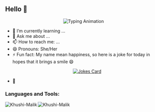 ## Hello 👋

<!--
**Khushi-Malik/Khushi-Malik** is a ✨ _special_ ✨ repository because its `README.md` (this file) appears on your GitHub profile.

Here are some ideas to get you started:

- 🔭 I’m currently working on ...
- 🌱 I’m currently learning ...
- 👯 I’m looking to collaborate on ...
- 🤔 I’m looking for help with ...
- 💬 Ask me about ...
- 📫 How to reach me: ...
- 😄 Pronouns: ...
- ⚡ Fun fact: ...
-->

<p align="center">
  <img src="https://readme-typing-svg.herokuapp.com?font=Fira+Code&size=25&pause=1000&color=FF5733&width=435&lines=Welcome+to+my+GitHub+profile.;I+am+Khushi!" alt="Typing Animation" />
</p>

- 🌱 I’m currently learning ...
- 💬 Ask me about ...
- 📫 How to reach me: ...
- 😄 Pronouns: She/Her
- ⚡ Fun fact: My name mean happiness, so here is a joke for today in hopes that it brings a smile 😄
  <p align="center">
  <a href="https://github.com/khushi-malik/"><img src="https://readme-jokes.vercel.app/api" alt="Jokes Card" /></a>
  </p>
- 💙 

<p align="left">
</p>

<h3 align="left">Languages and Tools:</h3>

<p><img align="left" src="https://github-readme-stats.vercel.app/api/top-langs?username=Khushi-Malik&show_icons=true&locale=en" alt="Khushi-Malik" /></p>

<p><img align="center" src="https://github-readme-streak-stats.herokuapp.com/?user=Khushi-Malik&" alt="Khushi-Malik" /></p>
